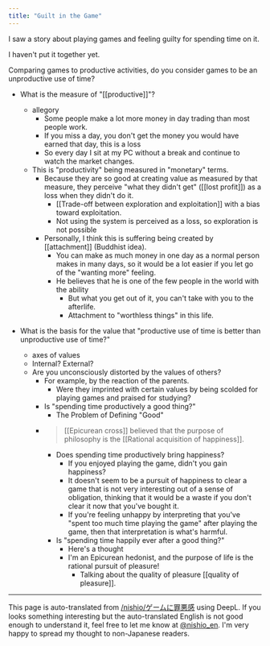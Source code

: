 ```yaml
---
title: "Guilt in the Game"
---
```


I saw a story about playing games and feeling guilty for spending time on it.

I haven't put it together yet.

Comparing games to productive activities, do you consider games to be an unproductive use of time?
- What is the measure of "[[productive]]"?
    - allegory
        - Some people make a lot more money in day trading than most people work.
        - If you miss a day, you don't get the money you would have earned that day, this is a loss
        - So every day I sit at my PC without a break and continue to watch the market changes.
    - This is "productivity" being measured in "monetary" terms.
        - Because they are so good at creating value as measured by that measure, they perceive "what they didn't get" ([[lost profit]]) as a loss when they didn't do it.
            - [[Trade-off between exploration and exploitation]] with a bias toward exploitation.
            - Not using the system is perceived as a loss, so exploration is not possible
        - Personally, I think this is suffering being created by [[attachment]] (Buddhist idea).
            - You can make as much money in one day as a normal person makes in many days, so it would be a lot easier if you let go of the "wanting more" feeling.
            - He believes that he is one of the few people in the world with the ability
                - But what you get out of it, you can't take with you to the afterlife.
                - Attachment to "worthless things" in this life.

- What is the basis for the value that "productive use of time is better than unproductive use of time?"
    - axes of values
    - Internal? External?
    - Are you unconsciously distorted by the values of others?
        - For example, by the reaction of the parents.
            - Were they imprinted with certain values by being scolded for playing games and praised for studying?
        - Is "spending time productively a good thing?"
            - The Problem of Defining "Good"
        - >  [[Epicurean cross]] believed that the purpose of philosophy is the [[Rational acquisition of happiness]].
            - Does spending time productively bring happiness?
                - If you enjoyed playing the game, didn't you gain happiness?
                - It doesn't seem to be a pursuit of happiness to clear a game that is not very interesting out of a sense of obligation, thinking that it would be a waste if you don't clear it now that you've bought it.
                - If you're feeling unhappy by interpreting that you've "spent too much time playing the game" after playing the game, then that interpretation is what's harmful.
            - Is "spending time happily ever after a good thing?"
                - Here's a thought
                - I'm an Epicurean hedonist, and the purpose of life is the rational pursuit of pleasure!
                    - Talking about the quality of pleasure [[quality of pleasure]].

---
This page is auto-translated from [/nishio/ゲームに罪悪感](https://scrapbox.io/nishio/ゲームに罪悪感) using DeepL. If you looks something interesting but the auto-translated English is not good enough to understand it, feel free to let me know at [@nishio_en](https://twitter.com/nishio_en). I'm very happy to spread my thought to non-Japanese readers.